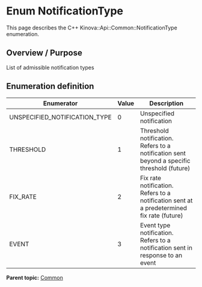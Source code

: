 # Enum NotificationType

This page describes the C++ Kinova::Api::Common::NotificationType enumeration.

## Overview / Purpose

List of admissible notification types

## Enumeration definition

|Enumerator|Value|Description|
|----------|-----|-----------|
|UNSPECIFIED\_NOTIFICATION\_TYPE|0|Unspecified notification|
|THRESHOLD|1|Threshold notification. Refers to a notification sent beyond a specific threshold \(future\)|
|FIX\_RATE|2|Fix rate notification. Refers to a notification sent at a predetermined fix rate \(future\)|
|EVENT|3|Event type notification. Refers to a notification sent in response to an event|

**Parent topic:** [Common](../references/summary_Common.md)

